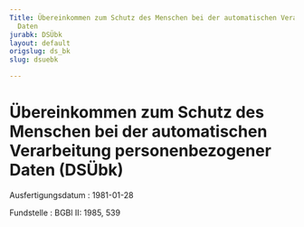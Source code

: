 ```yaml
---
Title: Übereinkommen zum Schutz des Menschen bei der automatischen Verarbeitung personenbezogener
  Daten
jurabk: DSÜbk
layout: default
origslug: ds_bk
slug: dsuebk

---
```


# Übereinkommen zum Schutz des Menschen bei der automatischen Verarbeitung personenbezogener Daten (DSÜbk)

Ausfertigungsdatum
:   1981-01-28

Fundstelle
:   BGBl II: 1985, 539

